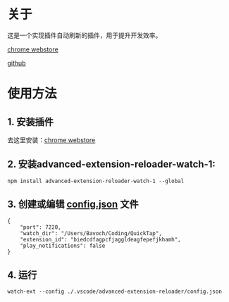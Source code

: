# 关于
这是一个实现插件自动刷新的插件，用于提升开发效率。

[chrome webstore](https://chromewebstore.google.com/detail/advanced-extension-reload/hagknokdofkmojolcpbddjfdjhnjdkae)

[github](https://github.com/loftyshaky/advanced-extension-reloader)

# 使用方法

## 1. 安装插件
去这里安装：[chrome webstore](https://chromewebstore.google.com/detail/advanced-extension-reload/hagknokdofkmojolcpbddjfdjhnjdkae)

## 2. 安装advanced-extension-reloader-watch-1:
```
npm install advanced-extension-reloader-watch-1 --global
```

## 3. 创建或编辑 [config.json](config.json) 文件
```
{
    "port": 7220,  
    "watch_dir": "/Users/Bavoch/Coding/QuickTap",  
    "extension_id": "biedcdfagpcfjaggldeagfepefjkhamh", 
    "play_notifications": false
}
```

## 4. 运行
```
watch-ext --config ./.vscode/advanced-extension-reloader/config.json
```
